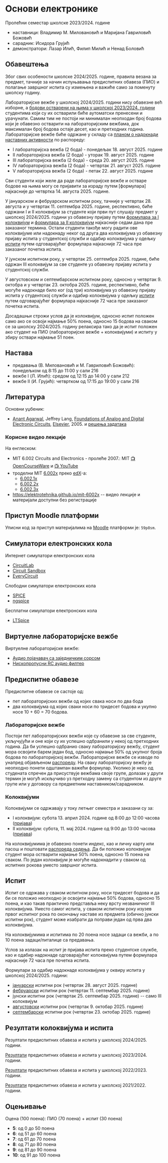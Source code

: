 # Основи електронике

Пролећни семестар школске 2023/2024. године
* наставници: Владимир М. Миловановић и Маријана Гавриловић Божовић
* сарадник: Исидора Грујић
* демонстратори: Лазар Илић, Филип Милић и Ненад Боловић

## Обавештења

Због свих особености школске 2024/2025. године, правила везана за предмет, тачније за начин испуњавања предиспитних обавеза (ПИО) и полагање завршног испита су измењена и важиће само за поменуту школску годину.

Лабораторијске вежбе у школској 2024/2025. години нису обавезне већ изборне, а [бодови остварени на њима у школској 2023/2024. години](https://docs.google.com/spreadsheets/d/1_9OpwFrf_P7iSZQBNnsroadpRf3pg2pqaIGEC2hEksQ/edit?gid=2049480739) студентима који су их остварили биће аутоматски пренесени и урачунати. Самим тим не постоји ни минималан неопходан број бодова који је обавезно остварити на лабораторијским вежбама, док максималан број бодова остаје десет, као и претходних година. Лабораторијске вежбе биће одржане у складу са [планом о надокнади наставних активности](https://www.fin.kg.ac.rs/images/2024/09/30/Raspored_nastavnih_aktivnosti_2024-2025.pdf) по распореду:
* I лабораторијска вежба (2 бода) - понедељак 18. август 2025. године
* II лабораторијска вежба (2 бода) - уторак 19. август 2025. године
* III лабораторијска вежба (2 бода) - среда 20. август 2025. године
* IV лабораторијска вежба (2 бода) - четвртак 21. август 2025. године
* V лабораторијска вежба (2 бода) - петак 22. август 2025. године

Сви студенти који желе да раде лабораторијске вежбе и остваре бодове на њима могу се пријавити за израду путем [формулара] најкасније до четвртка 14. августа 2025. године.

У јануарском и фебруарском испитном року, тачније у четвртак 28. августа и у четвртак 11. септембра 2025. године, респективно, биће одржани I и II колоквијум за студенте који први пут слушају предмет у школској 2024/2025. години уз обавезну пријаву путем [формулара за I колоквијум](https://docs.google.com/forms/d/e/1FAIpQLSc51ZAlqY6egENCH21zkv5lP8MEvSOtxJLuW_YgE-NVKBQjeA/viewform) и [формулара за II колоквијум](https://docs.google.com/forms/d/e/1FAIpQLSfzfsvyASUBdzaMLJqR3iAYZFZi6uUkhL0xEuellalzS-147w/viewform) најкасније седам дана пре заказаног термина. Остали студенти такође могу радити ове колоквијуме или надокнаду неког од друга два колоквијума уз обавезну пријаву испита у студентској служби и одабир колоквијума у одељку [испити](#испит) путем одговарајућег формулара најкасније 72 часа пре заказаног почетка испита.

У јунском испитном року, у четвртак 25. септембра 2025. године, биће одржан III колоквијум за све студенте уз обавезну пријаву испита у студентској служби.

У августовском и септембарском испитном року, односно у четвртак 9. октобра и у четвртак 23. октобра 2025. године, респективно, биће могуће надокнаде било ког (од три) колоквијума уз обавезну пријаву испита у студентској служби и одабир колоквијума у одељку [испити](#испити) путем одговарајућег формулара најкасније 72 часа пре заказаног почетка испита.

Досадашњи строжи услов да је колоквијум, односно испит положен само ако се освоји најмање 50% поена, односно 15 бодова на сваком се за школску 2024/2025. годину релаксира тако да је испит положен ако студент на ПИО (лабораторијске вежбе + колоквијуми) и испиту у збиру оствари најмање 51 поен.

## Настава

* предавања (В. Миловановић и М. Гавриловић Божовић): понедељком од 8:15 до 11:00 у сали 216
* вежбе I (Л. Илић): средом од 12:15 до 14:00 у сали 212
* вежбе II (И. Грујић): четвртком од 17:15 до 19:00 у сали 216

## Литература

Основни уџбеник:
* [Anant Agarwal](https://en.wikipedia.org/wiki/Anant_Agarwal), Jeffrey Lang, [Foundations of Analog and Digital Electronic Circuits](https://neurophysics.ucsd.edu/courses/physics_120/Agarwal%20and%20Lang%20(2005)%20Foundations%20of%20Analog%20and%20Digital.pdf), [Elsevier](https://booksite.elsevier.com/9781558607354), 2005. и [решења задатака](https://studylib.net/doc/25245965/anant-agarwal--solutions-to-exercises)

### Корисне видео лекције

На енглеском:
* MIT 6.002 Circuits and Electronics - пролеће 2007.: MIT [:tv: OpenCourseWare](https://ocw.mit.edu/courses/6-002-circuits-and-electronics-spring-2007) и [:tv: YouTube](https://www.youtube.com/playlist?list=PL9F74AFA03AA06A11)
* троделни MIT [6.002x](https://www.edx.org/xseries/mitx-circuits-and-electronics) преко [edX](https://www.edx.org)-а:
  * [6.002.1x](https://www.edx.org/course/circuits-and-electronics-1-basic-circuit-analysi-2)
  * [6.002.2x](https://www.edx.org/course/circuits-and-electronics-2-amplification-speed-a-2)
  * [6.002.3x](https://www.edx.org/course/circuits-and-electronics-3-applications-2)
* <https://elektrotehnika.github.io/mit-6002x> -- видео лекције и материјали доступни без регистрације

## Приступ Moodle платформи

Уписни код за приступ материјалима на [Moodle](http://moodle.fin.kg.ac.rs/) платформи је: `59p8sm`.

## Симулатори електронских кола

Интернет симулатори електронских кола
* [CircuitLab][CircuitLab]
* [Circuit Sandbox][Circuit-Sandbox]
* [EveryCircuit][EveryCircuit]

Слободни симулатори електронских кола
* [SPICE][SPICE]
* [ngspice][ngspice]

Бесплатни симулатори електронских кола
* [LTSpice][LTSpice]

[CircuitLab]: https://www.circuitlab.com
[Circuit-Sandbox]: https://spinningnumbers.org/circuit-sandbox
[EveryCircuit]: https://everycircuit.com

[SPICE]: http://bwrcs.eecs.berkeley.edu/Classes/IcBook/SPICE
[ngspice]: https://ngspice.sourceforge.io

[LTSpice]: https://www.analog.com/en/design-center/design-tools-and-calculators/ltspice-simulator.html

## Виртуелне лабораторијске вежбе

Виртуелне лабораторијске вежбе:
* [Аудио појачавач са заједничким сорсом](https://milovanovic.github.io/cs-audio-amp-lab/MOSFET-AMPLIFIER-EXPERIMENT.html)
* [Нископропусни RC аудио филтер](https://milovanovic.github.io/rc-filter-lab/Filtri.htm)

## Предиспитне обавезе

Предиспитне обавезе се састоје од:
* пет лабораторијских вежби од којих свака носи по два бода
* два колоквијума од којих сваки носи по тридесет бодова
и укупно носе 10 + 60 = 70 бодова.

### Лабораторијске вежбе

Постоји пет лабораторијских вежби које су обавезне за све студенте, укључујући и оне који су их успешно одбранили у некој од претходних година. Да би успешно одбранио сваку лабораторијску вежбу, студент мора освојити барем један бод, односно најмање 50% од укупног броја бодова по лабораторијској вежби. Лабораторијске вежбе се изводе по унапред објављеном [распореду](https://docs.google.com/spreadsheets/d/14zzuzkAiEkXLsqte0_oS3EruyLkkbYKeTNOijH62n_k). На сваку лабораторијску вежбу је неопходно понети одштампан важећи формулар. Уколико је неко од студената спречен да присуствује вежбама своје групе, долазак у други термин је могућ искључиво уз претходну замену са студентом из друге групе или у договору са предметним наставником/сарадником.

### Колоквијуми

Колоквијуми се одржавају у току летњег семестра и заказани су за:
* I колоквијум: субота 13. април 2024. године од 8:00 до 12:00 часова ([пријава](https://docs.google.com/forms/d/e/1FAIpQLSc17CjM7AZSIaGRLL3JV25NVwXW6OTr8iRW-VNyU2kqQ4b-ug/viewform))
* II колоквијум: субота, 11. мај 2024. године од 9:00 до 13:00 часова ([пријава](https://docs.google.com/forms/d/e/1FAIpQLSfFOxRS5IRPi0quVO_9_XCVvXprQtL8xNkEs5gd12ZmdN_HoA/viewform))

На колоквијумима је обавезно понети индекс, као и личну карту или пасош и поштовати [распореда седења](https://docs.google.com/spreadsheets/d/1iIDoG6VU6Yd2byr2_1xUH_fQ_dqpui5OLtbVQdB7w38). Да би положио колоквијум студент мора остварити најмање 50% поена, односно 15 поена на сваком. По један колоквијум је могуће надокнадити у сваком од испитних рокова уместо завршног испита.

## Испит

Испит се одржава у сваком испитном року, носи тридесет бодова и да би се положио неопходно је освојити најмање 50% бодова, односно 15 поена, и као такав практично представља неку врсту незваничног III колоквијума. Уместо самог испита, у сваком испитном року изузев првог испитног рока по окончању наставе из предмета (обично јунски испитни рок), студент може изабрати да поправи један од прва два колоквијума.

На колоквијумима и испитима по 20 поена носе задаци са вежби, а по 10 поена задаци/питалице са предавања.

Услов за излазак на испит је пријава испита преко студентске службе, као и одабир надокнаде одговарајућег колоквијума путем формулара најкасније 72 часа пре почетка испита.

Формулари за одабир надокнаде колоквијума у оквиру испита у школској 2024/2025. години:
* [јануарски](https://docs.google.com/forms/d/e/1FAIpQLScS9XqSlSFbu3jZlmQbfFwKWzKedIS8vsJ_brO9PYUdZkNuNg/viewform) испитни рок (четвртак 28. август 2025. године)
* [фебруарски](https://docs.google.com/forms/d/e/1FAIpQLScLmvMc0VL3q6n6CdL6fN-JgRBgZVpo6UFXAQPfDvbt_m4XjQ/viewform) испитни рок (четвртак 11. септембар 2025. године)
* јунски испитни рок (четвртак 25. септембар 2025. године) -- само III колоквијум
* [августовски](https://docs.google.com/forms/d/e/1FAIpQLSe_HmnhLZpc5LXAMEvAg35aeLSeHd404U8CQ9BHBktkzK8x1w/viewform) испитни рок (четвртак 9. октобар 2025. године)
* [септембарски](https://docs.google.com/forms/d/e/1FAIpQLSd6wlEUny0Ih9SPWYVne9_9N9DeLiv_3DBaUXNpPFf_LvfUxA/viewform) испитни рок (четвртак 23. октобар 2025. године)

## Резултати колоквијума и испита

Резултати предиспитних обавеза и испита у школској 2024/2025. години.

[Резултати](https://docs.google.com/spreadsheets/d/1_9OpwFrf_P7iSZQBNnsroadpRf3pg2pqaIGEC2hEksQ) предиспитних обавеза и испита у школској 2023/2024. години.

[Резултати](https://docs.google.com/spreadsheets/d/1aPrlpQMEOZL5vnOXDlogiOVSYT2iF8hv3CDHO493QXI) предиспитних обавеза и испита у школској 2022/2023. години.

[Резултати](https://docs.google.com/spreadsheets/d/1itNwLimSaMbI14gUMRV4P__rLVkMIvSJ-oJ9mmq7PbM) предиспитних обавеза и испита у школској 2021/2022. години.

## Оцењивање

Оцена (100 поена): ПИО (70 поена) + испит (30 поена)
* **5**: од 0 до 50 поена
* **6**: од 51 до 60 поена
* **7**: од 61 до 70 поена
* **8**: од 71 до 80 поена
* **9**: од 81 до 90 поена
* **10**: од 91 до 100 поена
